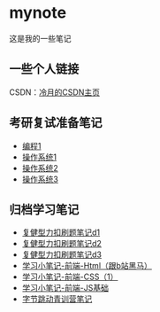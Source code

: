# mynote

这是我的一些笔记

## 一些个人链接
CSDN：[冷月的CSDN主页](https://blog.csdn.net/silent_M01?spm=1000.2115.3001.5343)

## 考研复试准备笔记

- [编程1](./fushi/编程1.md)
- [操作系统1](./fushi/操作系统1.md)
- [操作系统2](./fushi/操作系统2.md)
- [操作系统3](./fushi/操作系统3.md)

## 归档学习笔记
- [复健型力扣刷题笔记d1](https://blog.csdn.net/silent_M01/article/details/122299045?spm=1001.2014.3001.5501)
- [复健型力扣刷题笔记d2](https://blog.csdn.net/silent_M01/article/details/122320566?spm=1001.2014.3001.5501)
- [复健型力扣刷题笔记d3](https://blog.csdn.net/silent_M01/article/details/122339293?spm=1001.2014.3001.5501)
- [学习小笔记-前端-Html（跟b站黑马）](https://blog.csdn.net/silent_M01/article/details/122379627?spm=1001.2014.3001.5501)
- [学习小笔记-前端-CSS（1）](https://blog.csdn.net/silent_M01/article/details/122397535?spm=1001.2014.3001.5501)
- [学习小笔记-前端-JS基础](https://blog.csdn.net/silent_M01/article/details/122419605?spm=1001.2014.3001.5501)
- [字节跳动青训营笔记](https://forum.juejin.cn/youthcamp/user/1698118436133784/post)